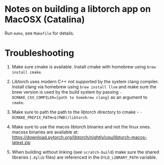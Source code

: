 # Notes on building a libtorch app on MacOSX (Catalina)

Run `make`, see `Makefile` for details.

# Troubleshooting

1. Make sure cmake is available. Install cmake with homebrew using `brew install cmake`.

2. Libtorch uses modern C++ not supported by the system clang compiler. Install clang via homebrew using `brew install llvm` and make sure the brew version is used by the build system by passing `-DCMAKE_CXX_COMPILER=[path to homebrew clang]` as an argument to `cmake`.

3. Make sure to path the path to the libtorch directory to cmake - `-DCMAKE_PREFIX_PATH=$(PWD)/libtorch`.

3. Make sure to use the macos libtorch binaries and not the linux ones. macosx binaries are available at: https://download.pytorch.org/libtorch/nightly/cpu/libtorch-macos-latest.zip 

4. When building without linking (see `scratch-build`) make sure the shared libraries (`.dylib` files) are referenced in the `DYLD_LIBRARY_PATH` variable.
